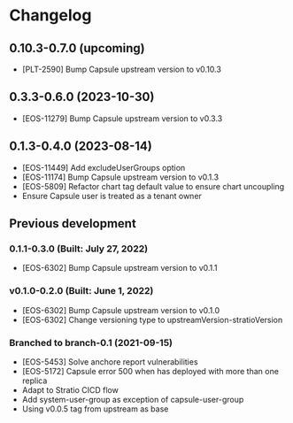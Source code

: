 # Changelog

## 0.10.3-0.7.0 (upcoming)

* [PLT-2590] Bump Capsule upstream version to v0.10.3

## 0.3.3-0.6.0 (2023-10-30)

* [EOS-11279] Bump Capsule upstream version to v0.3.3

## 0.1.3-0.4.0 (2023-08-14)

* [EOS-11449] Add excludeUserGroups option
* [EOS-11174] Bump Capsule upstream version to v0.1.3
* [EOS-5809] Refactor chart tag default value to ensure chart uncoupling
* Ensure Capsule user is treated as a tenant owner


## Previous development

### 0.1.1-0.3.0 (Built: July 27, 2022)

* [EOS-6302] Bump Capsule upstream version to v0.1.1

### v0.1.0-0.2.0 (Built: June 1, 2022)

* [EOS-6302] Bump Capsule upstream version to v0.1.0
* [EOS-6302] Change versioning type to upstreamVersion-stratioVersion

### Branched to branch-0.1 (2021-09-15)

* [EOS-5453] Solve anchore report vulnerabilities
* [EOS-5172] Capsule error 500 when has deployed with more than one replica
* Adapt to Stratio CICD flow
* Add system-user-group as exception of capsule-user-group
* Using v0.0.5 tag from upstream as base
